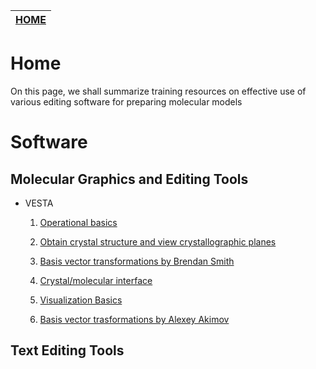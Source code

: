 | [HOME](README.md) | 
| -------- | 

# Home
On this page, we shall summarize training resources on effective use of various editing software for preparing molecular 
models

# Software

## Molecular Graphics and Editing Tools

* VESTA

  1. [Operational basics](https://ub.hosted.panopto.com/Panopto/Pages/Embed.aspx?id=17a4868b-be2d-4d9a-88ca-abcf01428396&autoplay=false&offerviewer=true&showtitle=true&showbrand=false&captions=false&interactivity=all)

  2. [Obtain crystal structure and view crystallographic planes](https://ub.hosted.panopto.com/Panopto/Pages/Embed.aspx?id=45db82aa-fdff-44d3-8d3f-abcf015ced3b&autoplay=false&offerviewer=true&showtitle=true&showbrand=false&captions=false&interactivity=all)

  3. [Basis vector transformations by Brendan Smith](https://ub.hosted.panopto.com/Panopto/Pages/Embed.aspx?id=e9ceb7f4-5ece-4d29-8496-abcf016dd529&autoplay=false&offerviewer=true&showtitle=true&showbrand=false&captions=false&interactivity=all)

  4. [Crystal/molecular interface](https://ub.hosted.panopto.com/Panopto/Pages/Embed.aspx?id=e1feb53b-de5a-4264-8e4e-abd0014216ba&autoplay=false&offerviewer=true&showtitle=true&showbrand=false&captions=false&interactivity=all)

  5. [Visualization Basics](https://ub.hosted.panopto.com/Panopto/Pages/Embed.aspx?id=2edf7443-f0e3-42a7-afdf-abd001643d5b&autoplay=false&offerviewer=true&showtitle=true&showbrand=false&captions=false&interactivity=all)

  6. [Basis vector trasformations by Alexey Akimov](https://ub.hosted.panopto.com/Panopto/Pages/Embed.aspx?id=69889f60-e5b4-46b7-b2d7-ad5801473f01&autoplay=false&offerviewer=true&showtitle=true&showbrand=false&captions=false&interactivity=all)


## Text Editing Tools
